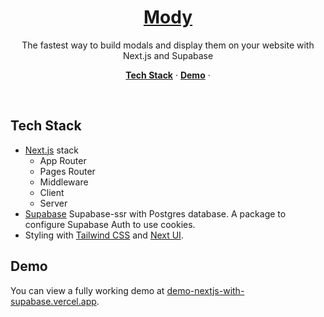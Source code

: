 <a href="#">
  <h1 align="center">Mody</h1>
</a>

<p align="center">
 The fastest way to build modals and display them on your website with Next.js and Supabase
</p>

<p align="center">
  <a href="#tech-stack"><strong>Tech Stack</strong></a> ·
  <a href="#demo"><strong>Demo</strong></a> ·
</p>
<br/>

## Tech Stack

- [Next.js](https://nextjs.org) stack
  - App Router
  - Pages Router
  - Middleware
  - Client
  - Server
- [Supabase](https://supabase.com/) Supabase-ssr with Postgres database. A package to configure Supabase Auth to use cookies.
- Styling with [Tailwind CSS](https://tailwindcss.com) and [Next UI](https://nextui.org/).

## Demo

You can view a fully working demo at [demo-nextjs-with-supabase.vercel.app](https://demo-nextjs-with-supabase.vercel.app/).

